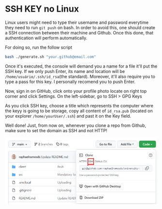# SSH KEY no Linux

Linux users might need to type their username and password everytime they need to run `git push` on bash. In order to avoid this, one should create a SSH connection between their machine and Github. Once this done, that authentication will perform automatically.

For doing so, run the follow script

```bash
bash ./generate.sh "your.github@email.com"
```

Once it's executed, the console will demand you a name for a file it'll put the SSH key. If we only push Enter, its name and location will be `/home/usuário/.ssh/id_rsa`(the standard). Moreover, it'll also require you to type a pass for this key. I personally recomend you to push Enter.

Now, sign in on GitHub, click onto your profile photo locate on right top corner and click Settings. On the left-sidebar, go to SSH > GPG Keys

As you click SSH key, choose a title which represents the computer where the keyy is going to be storage, copy all content of `id_rsa.pub` (located on your explorer `/home/yourUser/.ssh`) and past it on the Key field.

Well done! Just, from now on, whenever you clone a repo from Github, make sure to set the domain as SSH and not HTTP!

![Tux, the Linux mascot](/ssh-clone.png)
